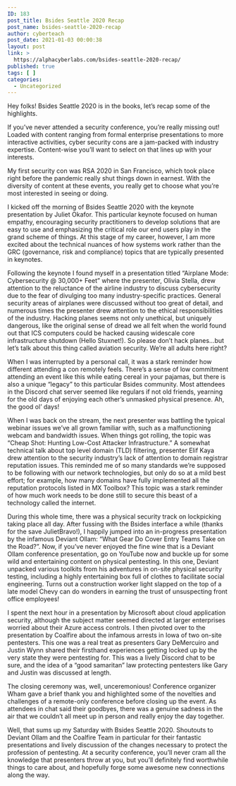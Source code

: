 ```yaml
---
ID: 183
post_title: Bsides Seattle 2020 Recap
post_name: bsides-seattle-2020-recap
author: cyberteach
post_date: 2021-01-03 00:00:38
layout: post
link: >
  https://alphacyberlabs.com/bsides-seattle-2020-recap/
published: true
tags: [ ]
categories:
  - Uncategorized
---
```

<!-- wp:paragraph -->
<p id="08ab">Hey folks! Bsides Seattle 2020 is in the books, let’s recap some of the highlights.</p>
<!-- /wp:paragraph -->

<!-- wp:paragraph -->
<p id="0eaf">If you’ve never attended a security conference, you’re really missing out! Loaded with content ranging from formal enterprise presentations to more interactive activities, cyber security cons are a jam-packed with industry expertise. Content-wise you’ll want to select on that lines up with your interests.</p>
<!-- /wp:paragraph -->

<!-- wp:paragraph -->
<p id="2db3">My first security con was RSA 2020 in San&nbsp;Francisco, which took place right before the pandemic really shut things down in earnest. With the diversity of content at these events, you really get to choose what you’re most interested in seeing or doing.</p>
<!-- /wp:paragraph -->

<!-- wp:paragraph -->
<p id="5e3d">I kicked off the morning of Bsides Seattle 2020 with the keynote presentation by ​Juliet Okafor. This particular keynote focused on human empathy, encouraging security practitioners to develop solutions that are easy to use and emphasizing the critical role our end users play in the grand scheme of things. At this stage of my career, however, I am more excited about the technical nuances of how systems work rather than the GRC (governance, risk and compliance) topics that are typically presented in keynotes.</p>
<!-- /wp:paragraph -->

<!-- wp:paragraph -->
<p id="8a5f">Following the keynote I found myself in a presentation titled “Airplane Mode: Cybersecurity @ 30,000+ Feet” where the presenter, Olivia Stella, drew attention to the reluctance of the airline industry to discuss cybersecurity due to the fear of divulging too many industry-specific practices. General security areas of airplanes were discussed without too great of detail, and numerous times the presenter drew attention to the ethical responsibilities of the industry. Hacking planes seems not only unethical, but uniquely dangerous, like the original sense of dread we all felt when the world found out that ICS computers could be hacked causing widescale core infrastructure shutdown (Hello Stuxnet!). So please don’t hack planes…but let’s talk about this thing called aviation security. We’re all adults here right?</p>
<!-- /wp:paragraph -->

<!-- wp:paragraph -->
<p id="3314">When I was interrupted by a personal call, it was a stark reminder how different attending a con remotely feels. There’s a sense of low commitment attending an event like this while eating cereal in your pajamas, but there is also a unique “legacy” to this particular Bsides community. Most attendees in the Discord chat server seemed like regulars if not old friends, yearning for the old days of enjoying each other’s unmasked physical presence. Ah, the good ol’ days!</p>
<!-- /wp:paragraph -->

<!-- wp:paragraph -->
<p id="0976">When I was back on the stream, the next presenter was battling the typical webinar issues we’ve all grown familiar with, such as a malfunctioning webcam and bandwidth issues. When things got rolling, the topic was “Cheap Shot: Hunting Low-Cost Attacker Infrastructure.” A somewhat technical talk about top level domain (TLD) filtering, presenter Elif Kaya drew attention to the security industry’s lack of attention to domain registrar reputation issues. This reminded me of so many standards we’re supposed to be following with our network technologies, but only do so at a mild best effort; for example, how many domains have fully implemented all the reputation protocols listed in MX Toolbox? This topic was a stark reminder of how much work needs to be done still to secure this beast of a technology called the internet.</p>
<!-- /wp:paragraph -->

<!-- wp:paragraph -->
<p id="4352">During this whole time, there was a physical security track on lockpicking taking place all day. After fussing with the Bsides interface a while (thanks for the save JulietBravo!), I happily jumped into an in-progress presentation by the infamous Deviant Ollam: “What Gear Do Cover Entry Teams Take on the Road?”. Now, if you’ve never enjoyed the fine wine that is a Deviant Ollam conference presentation, go on YouTube now and buckle up for some wild and entertaining content on physical pentesting. In this one, Deviant unpacked various toolkits from his adventures in on-site physical security testing, including a highly entertaining box full of clothes to facilitate social engineering. Turns out a construction worker light slapped on the top of a late model Chevy can do wonders in earning the trust of unsuspecting front office employees!</p>
<!-- /wp:paragraph -->

<!-- wp:paragraph -->
<p id="d379">I spent the next hour in a presentation by Microsoft about cloud application security, although the subject matter seemed directed at larger enterprises worried about their Azure access controls. I then pivoted over to the presentation by Coalfire about the infamous arrests in Iowa of two on-site pentesters. This one was a real treat as presenters Gary DeMercuiro and Justin Wynn shared their firsthand experiences getting locked up by the very state they were pentesting for. This was a lively Discord chat to be sure, and the idea of a “good samaritan” law protecting pentesters like Gary and Justin was discussed at length.</p>
<!-- /wp:paragraph -->

<!-- wp:paragraph -->
<p id="8f37">The closing ceremony was, well, unceremonious! Conference organizer Wham gave a brief thank you and highlighted some of the novelties and challenges of a remote-only conference before closing up the event. As attendees in chat said their goodbyes, there was a genuine sadness in the air that we couldn’t all meet up in person and really enjoy the day together.</p>
<!-- /wp:paragraph -->

<!-- wp:paragraph -->
<p id="40f3">Well, that sums up my Saturday with Bsides Seattle 2020. Shoutouts to Deviant Ollam and the Coalfire Team in particular for their fantastic presentations and lively discussion of the changes necessary to protect the profession of pentesting. At a security conference, you’ll never cram all the knowledge that presenters throw at you, but you’ll definitely find worthwhile things to care about, and hopefully forge some awesome new connections along the way.</p>
<!-- /wp:paragraph -->